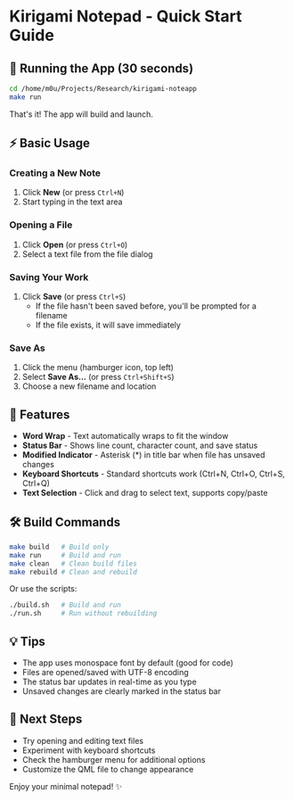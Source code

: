 # Kirigami Notepad - Quick Start Guide

## 🚀 Running the App (30 seconds)

```bash
cd /home/m0u/Projects/Research/kirigami-noteapp
make run
```

That's it! The app will build and launch.

## ⚡ Basic Usage

### Creating a New Note
1. Click **New** (or press `Ctrl+N`)
2. Start typing in the text area

### Opening a File
1. Click **Open** (or press `Ctrl+O`)
2. Select a text file from the file dialog

### Saving Your Work
1. Click **Save** (or press `Ctrl+S`)
   - If the file hasn't been saved before, you'll be prompted for a filename
   - If the file exists, it will save immediately

### Save As
1. Click the menu (hamburger icon, top left)
2. Select **Save As...** (or press `Ctrl+Shift+S`)
3. Choose a new filename and location

## 📝 Features

- **Word Wrap** - Text automatically wraps to fit the window
- **Status Bar** - Shows line count, character count, and save status
- **Modified Indicator** - Asterisk (*) in title bar when file has unsaved changes
- **Keyboard Shortcuts** - Standard shortcuts work (Ctrl+N, Ctrl+O, Ctrl+S, Ctrl+Q)
- **Text Selection** - Click and drag to select text, supports copy/paste

## 🛠️ Build Commands

```bash
make build   # Build only
make run     # Build and run
make clean   # Clean build files
make rebuild # Clean and rebuild
```

Or use the scripts:
```bash
./build.sh   # Build and run
./run.sh     # Run without rebuilding
```

## 💡 Tips

- The app uses monospace font by default (good for code)
- Files are opened/saved with UTF-8 encoding
- The status bar updates in real-time as you type
- Unsaved changes are clearly marked in the status bar

## 🎯 Next Steps

- Try opening and editing text files
- Experiment with keyboard shortcuts
- Check the hamburger menu for additional options
- Customize the QML file to change appearance

Enjoy your minimal notepad! ✨
